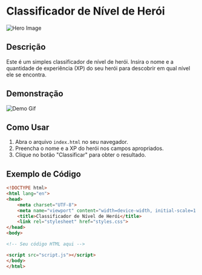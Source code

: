 # Classificador de Nível de Herói

![Hero Image](link_para_uma_imagem_do_seu_heroi.jpg)

## Descrição

Este é um simples classificador de nível de herói. Insira o nome e a quantidade de experiência (XP) do seu herói para descobrir em qual nível ele se encontra.

## Demonstração

![Demo Gif](link_para_uma_demo.gif)

## Como Usar

1. Abra o arquivo `index.html` no seu navegador.
2. Preencha o nome e a XP do herói nos campos apropriados.
3. Clique no botão "Classificar" para obter o resultado.

## Exemplo de Código

```html
<!DOCTYPE html>
<html lang="en">
<head>
    <meta charset="UTF-8">
    <meta name="viewport" content="width=device-width, initial-scale=1.0">
    <title>Classificador de Nível de Herói</title>
    <link rel="stylesheet" href="styles.css">
</head>
<body>

<!-- Seu código HTML aqui -->

<script src="script.js"></script>
</body>
</html>
